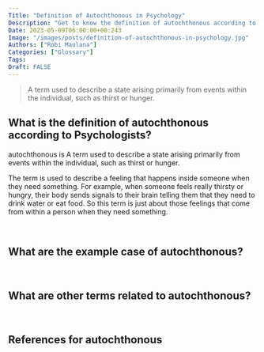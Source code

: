 ```yaml
---
Title: "Definition of Autochthonous in Psychology"
Description: "Get to know the definition of autochthonous according to psychologists."
Date: 2023-05-09T06:00:00+00:243
Image: "/images/posts/definition-of-autochthonous-in-psychology.jpg"
Authors: ["Robi Maulana"]
Categories: ["Glossary"]
Tags: 
Draft: FALSE
---
```





> A term used to describe a state arising primarily from events within the individual, such as thirst or hunger.

## What is the definition of autochthonous according to Psychologists?

autochthonous is A term used to describe a state arising primarily from events within the individual, such as thirst or hunger.

The term is used to describe a feeling that happens inside someone when they need something. For example, when someone feels really thirsty or hungry, their body sends signals to their brain telling them that they need to drink water or eat food. So this term is just about those feelings that come from within a person when they need something.

 

## What are the example case of autochthonous?

 

## What are other terms related to autochthonous?

 

## References for autochthonous
